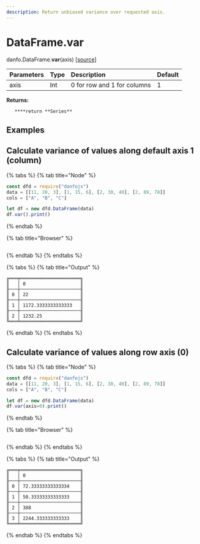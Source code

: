```yaml
---
description: Return unbiased variance over requested axis.
---
```


# DataFrame.var

danfo.DataFrame.**var**\(axis\) \[[source](https://github.com/opensource9ja/danfojs/blob/3398c2f540c16ac95599a05b6f2db4eff8a258c9/danfojs/src/core/frame.js#L563)\]

| Parameters | Type | Description | Default |
| :--- | :--- | :--- | :--- |
| axis | Int | 0 for row and 1 for columns  | 1 |

**Returns:**

       ****return **Series**

## **Examples**

## Calculate variance of values along default axis 1 \(column\)

{% tabs %}
{% tab title="Node" %}
```javascript
const dfd = require("danfojs")
data = [[11, 20, 3], [1, 15, 6], [2, 30, 40], [2, 89, 78]]
cols = ["A", "B", "C"]

let df = new dfd.DataFrame(data)
df.var().print()
```
{% endtab %}

{% tab title="Browser" %}
```

```
{% endtab %}
{% endtabs %}

{% tabs %}
{% tab title="Output" %}
```text
╔═══╤══════════════════════╗
║   │ 0                    ║
╟───┼──────────────────────╢
║ 0 │ 22                   ║
╟───┼──────────────────────╢
║ 1 │ 1172.3333333333333   ║
╟───┼──────────────────────╢
║ 2 │ 1232.25              ║
╚═══╧══════════════════════╝
```
{% endtab %}
{% endtabs %}

## Calculate variance of values along row axis \(0\)

{% tabs %}
{% tab title="Node" %}
```javascript
const dfd = require("danfojs")
data = [[11, 20, 3], [1, 15, 6], [2, 30, 40], [2, 89, 78]]
cols = ["A", "B", "C"]

let df = new dfd.DataFrame(data)
df.var(axis=0).print()
```
{% endtab %}

{% tab title="Browser" %}
```

```
{% endtab %}
{% endtabs %}

{% tabs %}
{% tab title="Output" %}
```text
╔═══╤══════════════════════╗
║   │ 0                    ║
╟───┼──────────────────────╢
║ 0 │ 72.33333333333334    ║
╟───┼──────────────────────╢
║ 1 │ 50.33333333333333    ║
╟───┼──────────────────────╢
║ 2 │ 388                  ║
╟───┼──────────────────────╢
║ 3 │ 2244.333333333333    ║
╚═══╧══════════════════════╝
```
{% endtab %}
{% endtabs %}

## 



